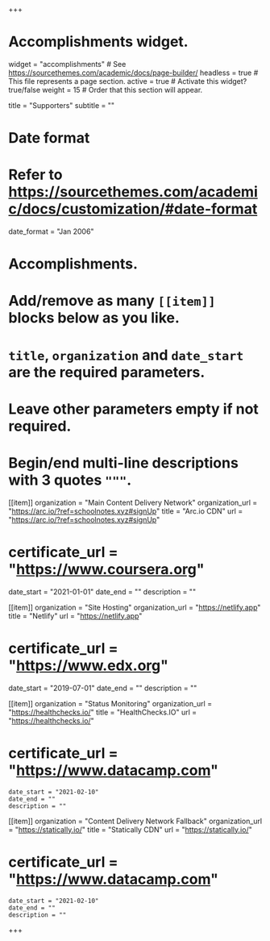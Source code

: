 +++
# Accomplishments widget.
widget = "accomplishments"  # See https://sourcethemes.com/academic/docs/page-builder/
headless = true  # This file represents a page section.
active = true  # Activate this widget? true/false
weight = 15  # Order that this section will appear.

title = "Supporters"
subtitle = ""

# Date format
#   Refer to https://sourcethemes.com/academic/docs/customization/#date-format
date_format = "Jan 2006"

# Accomplishments.
#   Add/remove as many `[[item]]` blocks below as you like.
#   `title`, `organization` and `date_start` are the required parameters.
#   Leave other parameters empty if not required.
#   Begin/end multi-line descriptions with 3 quotes `"""`.

[[item]]
  organization = "Main Content Delivery Network"
  organization_url = "https://arc.io/?ref=schoolnotes.xyz#signUp"
  title = "Arc.io CDN"
  url = "https://arc.io/?ref=schoolnotes.xyz#signUp"
# certificate_url = "https://www.coursera.org"
  date_start = "2021-01-01"
  date_end = ""
  description = ""

[[item]]
  organization = "Site Hosting"
  organization_url = "https://netlify.app"
  title = "Netlify"
  url = "https://netlify.app"
#  certificate_url = "https://www.edx.org"
  date_start = "2019-07-01"
  date_end = ""
  description = ""

  [[item]]
    organization = "Status Monitoring"
    organization_url = "https://healthchecks.io/"
    title = "HealthChecks.IO"
    url = "https://healthchecks.io/"
#  certificate_url = "https://www.datacamp.com"
    date_start = "2021-02-10"
    date_end = ""
    description = ""

  [[item]]
    organization = "Content Delivery Network Fallback"
    organization_url = "https://statically.io/"
    title = "Statically CDN"
    url = "https://statically.io/"
#  certificate_url = "https://www.datacamp.com"
    date_start = "2021-02-10"
    date_end = ""
    description = ""  
+++
